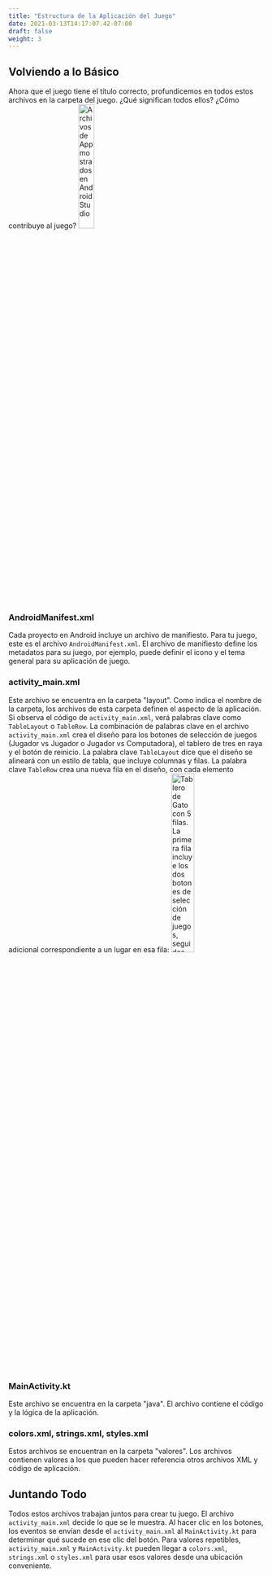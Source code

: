 ```yaml
---
title: "Estructura de la Aplicación del Juego"
date: 2021-03-13T14:17:07.42-07:00
draft: false
weight: 3
---
```


## Volviendo a lo Básico
Ahora que el juego tiene el título correcto, profundicemos en todos estos archivos en la carpeta del juego. ¿Qué significan todos ellos? ¿Cómo contribuye al juego?
<img src="../resources/_gen/images/app_structure_files.png" height="25%" width="25%" title="Expande la vista de los archivos de la aplicación" alt="Archivos de App mostrados en Android Studio"/>

### AndroidManifest.xml
Cada proyecto en Android incluye un archivo de manifiesto. Para tu juego, este es el archivo `AndroidManifest.xml`. El archivo de manifiesto define los metadatos para su juego, por ejemplo, puede definir el icono y el tema general para su aplicación de juego.

### activity_main.xml
Este archivo se encuentra en la carpeta "layout". Como indica el nombre de la carpeta, los archivos de esta carpeta definen el aspecto de la aplicación. Si observa el código de `activity_main.xml`, verá palabras clave como `TableLayout` o `TableRow`. La combinación de palabras clave en el archivo `activity_main.xml` crea el diseño para los botones de selección de juegos (Jugador vs Jugador o Jugador vs Computadora), el tablero de tres en raya y el botón de reinicio. La palabra clave `TableLayout` dice que el diseño se alineará con un estilo de tabla, que incluye columnas y filas. La palabra clave `TableRow` crea una nueva fila en el diseño, con cada elemento adicional correspondiente a un lugar en esa fila:
<img src="../resources/_gen/images/activity_main.png" height="30%" width="30%" title="Diseño del tablero de juego en filas" alt="Tablero de Gato con 5 filas. La primera fila incluye los dos botones de selección de juegos, seguidos de 3 filas por 3 columnas para la cuadrícula del juego de Gato, y finalmente la quinta fila con el botón de reinicio"/>

### MainActivity.kt

Este archivo se encuentra en la carpeta "java". El archivo contiene el código y la lógica de la aplicación.

### colors.xml, strings.xml, styles.xml

Estos archivos se encuentran en la carpeta "valores". Los archivos contienen valores a los que pueden hacer referencia otros archivos XML y código de aplicación.

## Juntando Todo

Todos estos archivos trabajan juntos para crear tu juego. El archivo `activity_main.xml` decide lo que se le muestra. Al hacer clic en los botones, los eventos se envían desde el `activity_main.xml` al `MainActivity.kt` para determinar qué sucede en ese clic del botón. Para valores repetibles, `activity_main.xml` y `MainActivity.kt` pueden llegar a `colors.xml`, `strings.xml` o `styles.xml` para usar esos valores desde una ubicación conveniente.